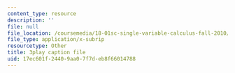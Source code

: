 ```yaml
---
content_type: resource
description: ''
file: null
file_location: /coursemedia/18-01sc-single-variable-calculus-fall-2010/17ec601f24409aa07f7deb8f66014788_sRIDVAcoG5A.srt
file_type: application/x-subrip
resourcetype: Other
title: 3play caption file
uid: 17ec601f-2440-9aa0-7f7d-eb8f66014788
---
```

